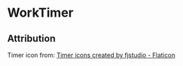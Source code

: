 # WorkTimer

## Attribution
Timer icon from:
<a href="https://www.flaticon.com/free-icons/timer" title="timer icons">Timer icons created by fjstudio - Flaticon</a>

